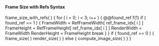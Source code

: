 #### Frame Size with Refs Syntax

<div class="syntax">
frame_size_with_refs( ) {
    for ( i = 0; i < 3; i++ ) {
        @@found_ref                                                     f(1)
        if ( found_ref == 1 ) {
            FrameWidth = RefFrameWidth[ ref_frame_idx[ i ] ]
            FrameHeight = RefFrameHeight[ ref_frame_idx[ i ] ]
            RenderWidth = FrameWidth
            RenderHeight = FrameHeight
            break
        }
    }
    if ( found_ref == 0 ) {
        frame_size( )
        render_size( )
    } else {
        compute_image_size( )
    }
}
</div>
